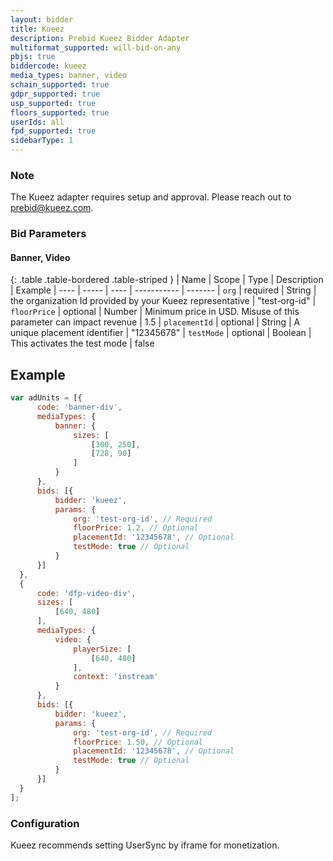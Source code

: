 ```yaml
---
layout: bidder
title: Kueez
description: Prebid Kueez Bidder Adapter
multiformat_supported: will-bid-on-any
pbjs: true
biddercode: kueez
media_types: banner, video
schain_supported: true
gdpr_supported: true
usp_supported: true
floors_supported: true
userIds: all
fpd_supported: true
sidebarType: 1
---
```


### Note

The Kueez adapter requires setup and approval. Please reach out to prebid@kueez.com.

### Bid Parameters

#### Banner, Video

{: .table .table-bordered .table-striped }
| Name | Scope | Type | Description | Example
| ---- | ----- | ---- | ----------- | -------
| `org` | required | String |  the organization Id provided by your Kueez representative    | "test-org-id"
| `floorPrice` | optional | Number |  Minimum price in USD. Misuse of this parameter can impact revenue | 1.5
| `placementId` | optional | String |  A unique placement identifier  | "12345678"
| `testMode` | optional | Boolean |  This activates the test mode  | false

## Example
  ```javascript
var adUnits = [{
        code: 'banner-div',
        mediaTypes: {
            banner: {
                sizes: [
                    [300, 250],
                    [728, 90]
                ]
            }
        },
        bids: [{
            bidder: 'kueez',
            params: {
                org: 'test-org-id', // Required
                floorPrice: 1.2, // Optional
                placementId: '12345678', // Optional
                testMode: true // Optional
            }
        }]
    },
    {
        code: 'dfp-video-div',
        sizes: [
            [640, 480]
        ],
        mediaTypes: {
            video: {
                playerSize: [
                    [640, 480]
                ],
                context: 'instream'
            }
        },
        bids: [{
            bidder: 'kueez',
            params: {
                org: 'test-org-id', // Required
                floorPrice: 1.50, // Optional
                placementId: '12345678', // Optional
                testMode: true // Optional
            }
        }]
    }
];
```

### Configuration
Kueez recommends setting UserSync by iframe for monetization.
